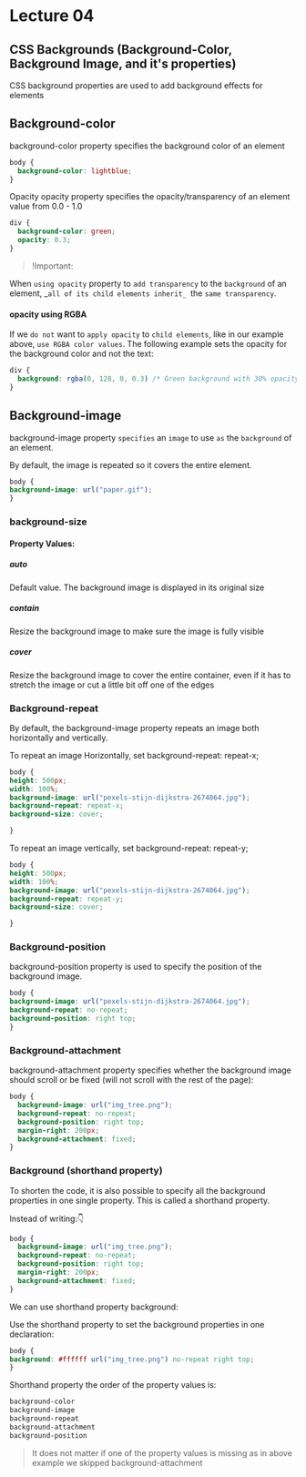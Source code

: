 # Lecture 04

## CSS Backgrounds (Background-Color, Background Image, and it's properties)

CSS background properties are used to add background effects for elements

## Background-color
background-color property specifies the background color of an element

```css
body {
  background-color: lightblue;
}
```
Opacity 
opacity property specifies the opacity/transparency of an element
value from 0.0 - 1.0
```css
div {
  background-color: green;
  opacity: 0.3;
}
```
>!Important:

When `using opacity` property to `add transparency` to the `background` of an element, _`all of its child elements inherit_ `the `same transparency`. 

#### opacity using RGBA

If we `do not` want to `apply opacity` to `child elements`, like in our example above, `use RGBA color values`. The following example sets the opacity for the background color and not the text:

```css
div {
  background: rgba(0, 128, 0, 0.3) /* Green background with 30% opacity */
}
```

## Background-image
background-image property `specifies` an `image` to use `as` the `background` of an element.

By default, the image is repeated so it covers the entire element.
```css
body {
background-image: url("paper.gif");
}
```
### background-size

#### Property Values:

##### auto
Default value. The background image is displayed in its original size	

##### contain
Resize the background image to make sure the image is fully visible	

##### cover
Resize the background image to cover the entire container, even if it has to stretch the image or cut a little bit off one of the edges	

### Background-repeat
By default, the background-image property repeats an image both horizontally and vertically.

To repeat an image Horizontally, set background-repeat: repeat-x;
```css
body {
height: 500px;
width: 100%;
background-image: url("pexels-stijn-dijkstra-2674064.jpg");
background-repeat: repeat-x;
background-size: cover;

}
```

 To repeat an image vertically, set background-repeat: repeat-y;
```css
body {
height: 500px;
width: 100%;
background-image: url("pexels-stijn-dijkstra-2674064.jpg");
background-repeat: repeat-y;
background-size: cover;

}
```

### Background-position
background-position property is used to specify the position of the background image.

```css
body {
background-image: url("pexels-stijn-dijkstra-2674064.jpg");
background-repeat: no-repeat;
background-position: right top;
}
```
### Background-attachment
background-attachment property specifies whether the background image should scroll or be fixed (will not scroll with the rest of the page):

```css
body {
  background-image: url("img_tree.png");
  background-repeat: no-repeat;
  background-position: right top;
  margin-right: 200px;
  background-attachment: fixed;
}
```
### Background (shorthand property)

To shorten the code, it is also possible to specify all the background properties in one single property. This is called a shorthand property.


Instead of writing:👇


```css
body {
  background-image: url("img_tree.png");
  background-repeat: no-repeat;
  background-position: right top;
  margin-right: 200px;
  background-attachment: fixed;
}
```

We can use shorthand property background:

Use the shorthand property to set the background properties in one declaration:

```css
body {
background: #ffffff url("img_tree.png") no-repeat right top;
}
```

Shorthand property the order of the property values is:

```css
background-color
background-image
background-repeat
background-attachment
background-position

```
>It does not matter if one of the property values is missing as in above example we skipped background-attachment